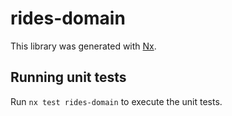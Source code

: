# rides-domain

This library was generated with [Nx](https://nx.dev).

## Running unit tests

Run `nx test rides-domain` to execute the unit tests.
